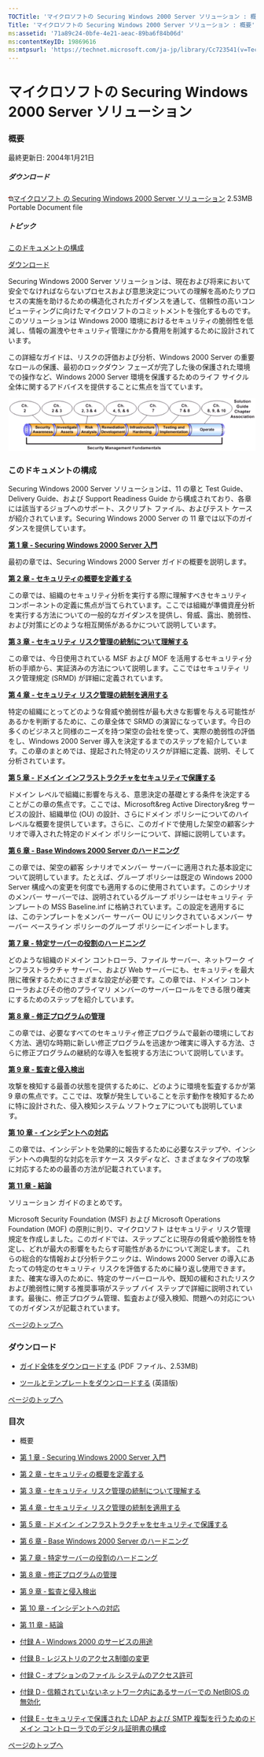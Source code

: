 ```yaml
---
TOCTitle: 'マイクロソフトの Securing Windows 2000 Server ソリューション : 概要'
Title: 'マイクロソフトの Securing Windows 2000 Server ソリューション : 概要'
ms:assetid: '71a89c24-0bfe-4e21-aeac-89ba6f84b06d'
ms:contentKeyID: 19869616
ms:mtpsurl: 'https://technet.microsoft.com/ja-jp/library/Cc723541(v=TechNet.10)'
---
```


マイクロソフトの Securing Windows 2000 Server ソリューション
============================================================

### 概要

最終更新日: 2004年1月21日

##### ダウンロード

[![](images/Cc723541.icon_Acrobat(ja-jp,TechNet.10).gif)マイクロソフト の Securing Windows 2000 Server ソリューション](https://download.microsoft.com/download/1/e/f/1ef30f30-6ce6-4d4c-8c0e-e813676571be/microsoft_solution_for_securing_windows_2000_server.pdf)
2.53MB
Portable Document file

##### トピック

[](#ecaa)[このドキュメントの構成](#ecaa)

[](#ebaa)[ダウンロード](#ebaa)

Securing Windows 2000 Server ソリューションは、現在および将来において安全でなければならないプロセスおよび意思決定についての理解を高めたりプロセスの実施を助けるための構造化されたガイダンスを通して、信頼性の高いコンピューティングに向けたマイクロソフトのコミットメントを強化するものです。このソリューションは Windows 2000 環境におけるセキュリティの脆弱性を低減し、情報の漏洩やセキュリティ管理にかかる費用を削減するために設計されています。

この詳細なガイドは、リスクの評価および分析、Windows 2000 Server の重要なロールの保護、最初のロックダウン フェーズが完了した後の保護された環境での操作など、Windows 2000 Server 環境を保護するためのライフ サイクル全体に関するアドバイスを提供することに焦点を当てています。

![](images/Cc723541.defau01(ja-jp,TechNet.10).gif)

### このドキュメントの構成

Securing Windows 2000 Server ソリューションは、11 の章と Test Guide、Delivery Guide、および Support Readiness Guide から構成されており、各章には該当するジョブへのサポート、スクリプト ファイル、およびテスト ケースが紹介されています。Securing Windows 2000 Server の 11 章では以下のガイダンスを提供しています。

[**第 1 章 - Securing Windows 2000 Server 入門**](https://technet.microsoft.com/ja-jp/library/18bbfc43-3d1a-4031-bc06-372064ffff72(v=TechNet.10))

最初の章では、Securing Windows 2000 Server ガイドの概要を説明します。

[**第 2 章 - セキュリティの概要を定義する**](https://technet.microsoft.com/ja-jp/library/52d2d069-16f8-4a1f-8fa8-ec6b77571799(v=TechNet.10))

この章では、組織のセキュリティ分析を実行する際に理解すべきセキュリティ コンポーネントの定義に焦点が当てられています。ここでは組織が準備資産分析を実行する方法についての一般的なガイダンスを提供し、脅威、露出、脆弱性、および対策にどのような相互関係があるかについて説明しています。

[**第 3 章 - セキュリティ リスク管理の統制について理解する**](https://technet.microsoft.com/ja-jp/library/81560275-04b7-4e40-8937-699e4b4defea(v=TechNet.10))

この章では、今日使用されている MSF および MOF を活用するセキュリティ分析の手順から、実証済みの方法について説明します。ここではセキュリティ リスク管理規定 (SRMD) が詳細に定義されています。

[**第 4 章 - セキュリティ リスク管理の統制を適用する**](https://technet.microsoft.com/ja-jp/library/07ed8438-6264-4e30-9ca9-2235687e62e7(v=TechNet.10))

特定の組織にとってどのような脅威や脆弱性が最も大きな影響を与える可能性があるかを判断するために、この章全体で SRMD の演習になっています。今日の多くのビジネスと同様のニーズを持つ架空の会社を使って、実際の脆弱性の評価をし、Windows 2000 Server 導入を決定するまでのステップを紹介しています。この章のまとめでは、提起された特定のリスクが詳細に定義、説明、そして分析されています。

[**第 5 章 - ドメイン インフラストラクチャをセキュリティで保護する**](https://technet.microsoft.com/ja-jp/library/83d7ede4-67ea-43d7-93a9-ccff8e5ca4e6(v=TechNet.10))

ドメイン レベルで組織に影響を与える、意思決定の基礎とする条件を決定することがこの章の焦点です。ここでは、Microsoft&reg Active Directory&reg サービスの設計、組織単位 (OU) の設計、さらにドメイン ポリシーについてのハイレベルな概要を提供しています。さらに、このガイドで使用した架空の顧客シナリオで導入された特定のドメイン ポリシーについて、詳細に説明しています。

[**第 6 章 - Base Windows 2000 Server のハードニング**](https://technet.microsoft.com/ja-jp/library/265d2c3d-5af6-4f6e-85ea-d674d4c314a7(v=TechNet.10))

この章では、架空の顧客 シナリオでメンバー サーバーに適用された基本設定について説明しています。たとえば、グループ ポリシーは既定の Windows 2000 Server 構成への変更を何度でも適用するのに使用されています。このシナリオのメンバー サーバーでは、説明されているグループ ポリシーはセキュリティ テンプレートの MSS Baseline.inf に格納されています。この設定を適用するには、このテンプレートをメンバー サーバー OU にリンクされているメンバー サーバー ベースライン ポリシーのグループ ポリシーにインポートします。

[**第 7 章 - 特定サーバーの役割のハードニング**](https://technet.microsoft.com/ja-jp/library/138bac60-132a-4faf-b979-503828583374(v=TechNet.10))

どのような組織のドメイン コントローラ、ファイル サーバー、ネットワーク インフラストラクチャ サーバー、および Web サーバーにも、セキュリティを最大限に確保するためにさまざまな設定が必要です。この章では、ドメイン コントローラおよびその他のプライマリ メンバーのサーバーロールをできる限り確実にするためのステップを紹介しています。

[**第 8 章 - 修正プログラムの管理**](https://technet.microsoft.com/ja-jp/library/c474ed12-f438-4d49-acaa-260df90e5e13(v=TechNet.10))

この章では、必要なすべてのセキュリティ修正プログラムで最新の環境にしておく方法、適切な時期に新しい修正プログラムを迅速かつ確実に導入する方法、さらに修正プログラムの継続的な導入を監視する方法について説明しています。

[**第 9 章 - 監査と侵入検出**](https://technet.microsoft.com/ja-jp/library/f8a8ab2f-f727-459c-aee0-c6a06f7f9fb0(v=TechNet.10))

攻撃を検知する最善の状態を提供するために、どのように環境を監査するかが第 9 章の焦点です。ここでは、攻撃が発生していることを示す動作を検知するために特に設計された、侵入検知システム ソフトウェアについても説明しています。

[**第 10 章 - インシデントへの対応**](https://technet.microsoft.com/ja-jp/library/4baf189b-f762-4c67-a5bc-f438a1274fec(v=TechNet.10))

この章では、インシデントを効果的に報告するために必要なステップや、インシデントへの典型的な対応を示すケース スタディなど、さまざまなタイプの攻撃に対応するための最善の方法が記載されています。

[**第 11 章 - 結論**](https://technet.microsoft.com/ja-jp/library/0deb6d1a-1083-4353-b645-6bdc1cbab83c(v=TechNet.10))

ソリューション ガイドのまとめです。

Microsoft Security Foundation (MSF) および Microsoft Operations Foundation (MOF) の原則に則り、マイクロソフト はセキュリティ リスク管理規定を作成しました。このガイドでは、ステップごとに現存の脅威や脆弱性を特定し、どれが最大の影響をもたらす可能性があるかについて測定します。 これらの総合的な情報および分析テクニックは、Windows 2000 Server の導入にあたっての特定のセキュリティ リスクを評価するために繰り返し使用できます。また、確実な導入のために、特定のサーバーロールや、既知の緩和されたリスクおよび脆弱性に関する推奨事項がステップ バイ ステップで詳細に説明されています。最後に、修正プログラム管理、監査および侵入検知、問題への対応についてのガイダンスが記載されています。

[](#mainsection)[ページのトップへ](#mainsection)

### ダウンロード

-   [ガイド全体をダウンロードする](https://download.microsoft.com/download/1/e/f/1ef30f30-6ce6-4d4c-8c0e-e813676571be/microsoft_solution_for_securing_windows_2000_server.pdf) (PDF ファイル、2.53MB)


-   [ツールとテンプレートをダウンロードする](https://www.microsoft.com/download/details.aspx?familyid=9964cf42-e236-4d73-aef4-7b4fdc0a25f6&displaylang=en) (英語版)



[](#mainsection)[ページのトップへ](#mainsection)

### 目次

-   概要

-   [第 1 章 ‐ Securing Windows 2000 Server 入門](https://technet.microsoft.com/ja-jp/library/18bbfc43-3d1a-4031-bc06-372064ffff72(v=TechNet.10))

-   [第 2 章 ‐ セキュリティの概要を定義する](https://technet.microsoft.com/ja-jp/library/52d2d069-16f8-4a1f-8fa8-ec6b77571799(v=TechNet.10))

-   [第 3 章 ‐ セキュリティ リスク管理の統制について理解する](https://technet.microsoft.com/ja-jp/library/81560275-04b7-4e40-8937-699e4b4defea(v=TechNet.10))

-   [第 4 章 ‐ セキュリティ リスク管理の統制を適用する](https://technet.microsoft.com/ja-jp/library/07ed8438-6264-4e30-9ca9-2235687e62e7(v=TechNet.10))

-   [第 5 章 ‐ ドメイン インフラストラクチャをセキュリティで保護する](https://technet.microsoft.com/ja-jp/library/83d7ede4-67ea-43d7-93a9-ccff8e5ca4e6(v=TechNet.10))

-   [第 6 章 ‐ Base Windows 2000 Server のハードニング](https://technet.microsoft.com/ja-jp/library/265d2c3d-5af6-4f6e-85ea-d674d4c314a7(v=TechNet.10))

-   [第 7 章 ‐ 特定サーバーの役割のハードニング](https://technet.microsoft.com/ja-jp/library/138bac60-132a-4faf-b979-503828583374(v=TechNet.10))

-   [第 8 章 ‐ 修正プログラムの管理](https://technet.microsoft.com/ja-jp/library/c474ed12-f438-4d49-acaa-260df90e5e13(v=TechNet.10))

-   [第 9 章 ‐ 監査と侵入検出](https://technet.microsoft.com/ja-jp/library/f8a8ab2f-f727-459c-aee0-c6a06f7f9fb0(v=TechNet.10))

-   [第 10 章 ‐ インシデントへの対応](https://technet.microsoft.com/ja-jp/library/4baf189b-f762-4c67-a5bc-f438a1274fec(v=TechNet.10))

-   [第 11 章 ‐ 結論](https://technet.microsoft.com/ja-jp/library/0deb6d1a-1083-4353-b645-6bdc1cbab83c(v=TechNet.10))

-   [付録 A ‐ Windows 2000 のサービスの用途](https://technet.microsoft.com/ja-jp/library/13468c13-a3f3-4b75-aadf-fec1c40fe801(v=TechNet.10))

-   [付録 B ‐ レジストリのアクセス制御の変更](https://technet.microsoft.com/ja-jp/library/132e1a99-29b0-4f66-956c-d009da62a51d(v=TechNet.10))

-   [付録 C ‐ オプションのファイル システムのアクセス許可](https://technet.microsoft.com/ja-jp/library/af304b67-3190-4a66-b75a-07d8fcd8585d(v=TechNet.10))

-   [付録 D ‐ 信頼されていないネットワーク内にあるサーバーでの NetBIOS の無効化](https://technet.microsoft.com/ja-jp/library/cac85879-5a6d-419c-bb04-09f0a93fb668(v=TechNet.10))

-   [付録 E ‐ セキュリティで保護された LDAP および SMTP 複製を行うためのドメイン コントローラでのデジタル証明書の構成](https://www.microsoft.com/japan/technet/security/prodtech/windows2000/secwin2k/a0701.mspx)


[](#mainsection)[ページのトップへ](#mainsection)
